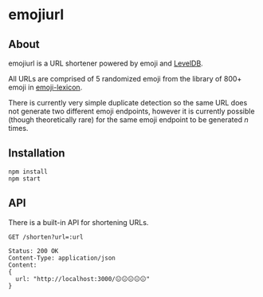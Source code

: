 emojiurl
=============

## About
emojiurl is a URL shortener powered by emoji and [LevelDB](https://github.com/rvagg/node-levelup).

All URLs are comprised of 5 randomized emoji from the library of 800+ emoji in [emoji-lexicon](https://github.com/jonursenbach/emoji-lexicon).

There is currently very simple duplicate detection so the same URL does not generate two different emoji endpoints, however it is currently possible (though theoretically rare) for the same emoji endpoint to be generated *n* times.

## Installation

```
npm install
npm start
```

## API
There is a built-in API for shortening URLs.

```
GET /shorten?url=:url
```

```
Status: 200 OK
Content-Type: application/json
Content:
{
  url: "http://localhost:3000/😐😐😐😐😐"
}
```
